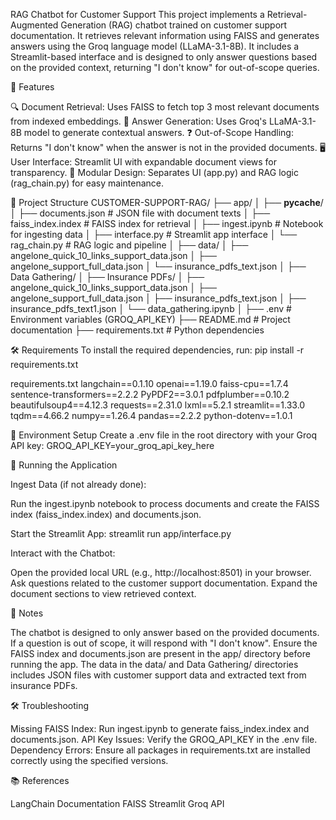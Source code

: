 RAG Chatbot for Customer Support
This project implements a Retrieval-Augmented Generation (RAG) chatbot trained on customer support documentation. It retrieves relevant information using FAISS and generates answers using the Groq language model (LLaMA-3.1-8B). It includes a Streamlit-based interface and is designed to only answer questions based on the provided context, returning "I don't know" for out-of-scope queries.

🚀 Features

🔍 Document Retrieval: Uses FAISS to fetch top 3 most relevant documents from indexed embeddings.
🤖 Answer Generation: Uses Groq's LLaMA-3.1-8B model to generate contextual answers.
❓ Out-of-Scope Handling: Returns "I don't know" when the answer is not in the provided documents.
🖥️ User Interface: Streamlit UI with expandable document views for transparency.
🧱 Modular Design: Separates UI (app.py) and RAG logic (rag_chain.py) for easy maintenance.


📁 Project Structure
CUSTOMER-SUPPORT-RAG/
├── app/
│   ├── __pycache__/
│   ├── documents.json              # JSON file with document texts
│   ├── faiss_index.index           # FAISS index for retrieval
│   ├── ingest.ipynb                # Notebook for ingesting data
│   ├── interface.py                # Streamlit app interface
│   └── rag_chain.py                # RAG logic and pipeline
│
├── data/
│   ├── angelone_quick_10_links_support_data.json
│   ├── angelone_support_full_data.json
│   └── insurance_pdfs_text.json
│
├── Data Gathering/
│   ├── Insurance PDFs/
│   ├── angelone_quick_10_links_support_data.json
│   ├── angelone_support_full_data.json
│   ├── insurance_pdfs_text.json
│   ├── insurance_pdfs_text1.json
│   └── data_gathering.ipynb
│
├── .env                            # Environment variables (GROQ_API_KEY)
├── README.md                       # Project documentation
├── requirements.txt                # Python dependencies



🛠️ Requirements
To install the required dependencies, run:
pip install -r requirements.txt

requirements.txt
langchain==0.1.10
openai==1.19.0
faiss-cpu==1.7.4
sentence-transformers==2.2.2
PyPDF2==3.0.1
pdfplumber==0.10.2
beautifulsoup4==4.12.3
requests==2.31.0
lxml==5.2.1
streamlit==1.33.0
tqdm==4.66.2
numpy==1.26.4
pandas==2.2.2
python-dotenv==1.0.1


🔑 Environment Setup
Create a .env file in the root directory with your Groq API key:
GROQ_API_KEY=your_groq_api_key_here


🚀 Running the Application

Ingest Data (if not already done):

Run the ingest.ipynb notebook to process documents and create the FAISS index (faiss_index.index) and documents.json.


Start the Streamlit App:
streamlit run app/interface.py


Interact with the Chatbot:

Open the provided local URL (e.g., http://localhost:8501) in your browser.
Ask questions related to the customer support documentation.
Expand the document sections to view retrieved context.




📝 Notes

The chatbot is designed to only answer based on the provided documents. If a question is out of scope, it will respond with "I don't know".
Ensure the FAISS index and documents.json are present in the app/ directory before running the app.
The data in the data/ and Data Gathering/ directories includes JSON files with customer support data and extracted text from insurance PDFs.


🛠️ Troubleshooting

Missing FAISS Index: Run ingest.ipynb to generate faiss_index.index and documents.json.
API Key Issues: Verify the GROQ_API_KEY in the .env file.
Dependency Errors: Ensure all packages in requirements.txt are installed correctly using the specified versions.


📚 References

LangChain Documentation
FAISS
Streamlit
Groq API

